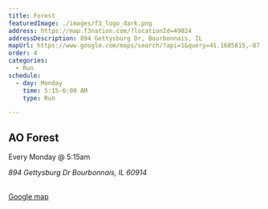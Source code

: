 ```yaml
---
title: Forest
featuredImage: ./images/f3_logo_dark.png
address: https://map.f3nation.com/?locationId=49024
addressDescription: 894 Gettysburg Dr, Bourbonnais, IL
mapUrl: https://www.google.com/maps/search/?api=1&query=41.1685815,-87.881352
order: 4
categories:
  - Run
schedule:
  - day: Monday
    time: 5:15-6:00 AM
    type: Run

---
```


## AO Forest

Every Monday @ 5:15am

<address>
894 Gettysburg Dr
Bourbonnais, IL 60914
</address>

<br />

[Google map](https://www.google.com/maps/search/?api=1&query=41.1685815,-87.881352)
